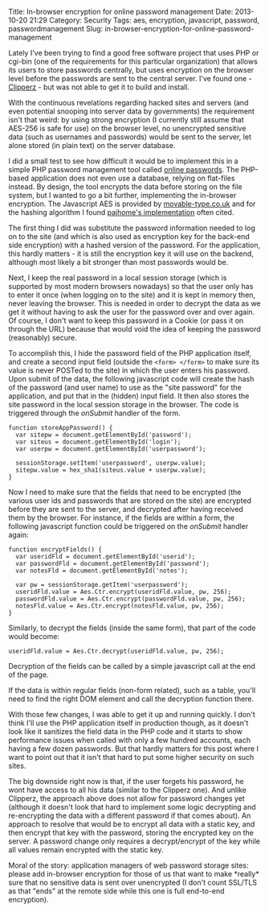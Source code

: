 Title: In-browser encryption for online password management
Date: 2013-10-20 21:29
Category: Security
Tags: aes, encryption, javascript, password, passwordmanagement
Slug: in-browser-encryption-for-online-password-management

Lately I've been trying to find a good free software project that uses
PHP or cgi-bin (one of the requirements for this particular
organization) that allows its users to store passwords centrally, but
uses encryption on the browser level before the passwords are sent to
the central server. I've found one -
[Clipperz](https://www.clipperz.com) - but was not able to get it to
build and install.

With the continuous revelations regarding hacked sites and servers (and
even potential snooping into server data by governments) the requirement
isn't that weird: by using strong encryption (I currently still assume
that AES-256 is safe for use) on the browser level, no unencrypted
sensitive data (such as usernames and passwords) would be sent to the
server, let alone stored (in plain text) on the server database.

I did a small test to see how difficult it would be to implement this in
a simple PHP password management tool called [online
passwords](http://onlinepasswords.sourceforge.net/). The PHP-based
application does not even use a database, relying on flat-files instead.
By design, the tool encrypts the data before storing on the file system,
but I wanted to go a bit further, implementing the in-browser
encryption. The Javascript AES is provided by
[movable-type.co.uk](http://www.movable-type.co.uk/scripts/aes.html) and
for the hashing algorithm I found [pajhome's
implementation](http://pajhome.org.uk/crypt/md5) often cited.

The first thing I did was substitute the password information needed to
log on to the site (and which is also used as encryption key for the
back-end side encryption) with a hashed version of the password. For the
application, this hardly matters - it is still the encryption key it
will use on the backend, although most likely a bit stronger than most
passwords would be.

Next, I keep the real password in a local session storage (which is
supported by most modern browsers nowadays) so that the user only has to
enter it once (when logging on to the site) and it is kept in memory
then, never leaving the browser. This is needed in order to decrypt the
data as we get it without having to ask the user for the password over
and over again. Of course, I don't want to keep this password in a
Cookie (or pass it on through the URL) because that would void the idea
of keeping the password (reasonably) secure.

To accomplish this, I hide the password field of the PHP application
itself, and create a second input field (outside the `<form> </form>` to
make sure its value is never POSTed to the site) in which the user
enters his password. Upon submit of the data, the following javascript
code will create the hash of the password (and user name) to use as the
"site password" for the application, and put that in the (hidden) input
field. It then also stores the site password in the local session
storage in the browser. The code is triggered through the *onSubmit*
handler of the form.

    function storeAppPassword() {
      var sitepw = document.getElementById('password');
      var siteus = document.getElementById('login');
      var userpw = document.getElementById('userpassword');

      sessionStorage.setItem('userpassword', userpw.value);
      sitepw.value = hex_sha1(siteus.value + userpw.value);
    }

Now I need to make sure that the fields that need to be encrypted (the
various user ids and passwords that are stored on the site) are
encrypted before they are sent to the server, and decrypted after having
received them by the browser. For instance, if the fields are within a
form, the following javascript function could be triggered on the
*onSubmit* handler again:

    function encryptFields() {
      var useridFld = document.getElementById('userid');
      var passwordFld = document.getElementById('password');
      var notesFld = document.getElementById('notes');

      var pw = sessionStorage.getItem('userpassword');
      useridFld.value = Aes.Ctr.encrypt(useridFld.value, pw, 256);
      passwordFld.value = Aes.Ctr.encrypt(passwordFld.value, pw, 256);
      notesFld.value = Aes.Ctr.encrypt(notesFld.value, pw, 256);
    }

Similarly, to decrypt the fields (inside the same form), that part of
the code would become:

    useridFld.value = Aes.Ctr.decrypt(useridFld.value, pw, 256);

Decryption of the fields can be called by a simple javascript call at
the end of the page.

If the data is within regular fields (non-form related), such as a
table, you'll need to find the right DOM element and call the decryption
function there.

With those few changes, I was able to get it up and running quickly. I
don't think I'll use the PHP application itself in production though, as
it doesn't look like it sanitizes the field data in the PHP code and it
starts to show performance issues when called with only a few hundred
accounts, each having a few dozen passwords. But that hardly matters for
this post where I want to point out that it isn't that hard to put some
higher security on such sites.

The big downside right now is that, if the user forgets his password, he
wont have access to all his data (similar to the Clipperz one). And
unlike Clipperz, the approach above does not allow for password changes
yet (although it doesn't look that hard to implement some logic
decrypting and re-encrypting the data with a different password if that
comes about). An approach to resolve that would be to encrypt all data
with a static key, and then encrypt that key with the password, storing
the encrypted key on the server. A password change only requires a
decrypt/encrypt of the key while all values remain encrypted with the
static key.

Moral of the story: application managers of web password storage sites:
please add in-browser encryption for those of us that want to make
\*really\* sure that no sensitive data is sent over unencrypted (I don't
count SSL/TLS as that "ends" at the remote side while this one is full
end-to-end encryption).
